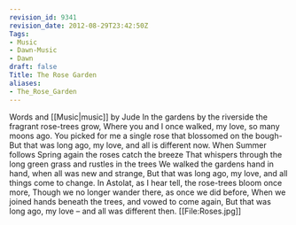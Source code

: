 ```yaml
---
revision_id: 9341
revision_date: 2012-08-29T23:42:50Z
Tags:
- Music
- Dawn-Music
- Dawn
draft: false
Title: The Rose Garden
aliases:
- The_Rose_Garden
---
```

Words and [[Music|music]] by Jude
In the gardens by the riverside the fragrant rose-trees grow,
Where you and I once walked, my love, so many moons ago.
You picked for me a single rose that blossomed on the bough-
But that was long ago, my love, and all is different now.
When Summer follows Spring again the roses catch the breeze
That whispers through the long green grass and rustles in the trees
We walked the gardens hand in hand, when all was new and strange,
But that was long ago, my love, and all things come to change. 
In Astolat, as I hear tell, the rose-trees bloom once more,
Though we no longer wander there, as once we did before,
When we joined hands beneath the trees, and vowed to come again,
But that was long ago, my love – and all was different then.
[[File:Roses.jpg]]